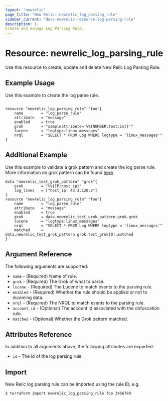 ```yaml
---
layout: "newrelic"
page_title: "New Relic: newrelic_log_parsing_rule"
sidebar_current: "docs-newrelic-resource-log-parsing-rule"
description: |-
Create and manage Log Parsing Rule.
---
```


# Resource: newrelic\_log\_parsing\_rule

Use this resource to create, update and delete New Relic Log Parsing Rule.

## Example Usage

Use this example to create the log parse rule.
```hcl

resource "newrelic_log_parsing_rule" "foo"{
    name        = "log_parse_rule"
    attribute   = "message"
    enabled     = true
    grok        = "sampleattribute='%%{NUMBER:test:int}'"
    lucene      = "logtype:linux_messages"
    nrql        = "SELECT * FROM Log WHERE logtype = 'linux_messages'"
}

```

## Additional Example
Use this example to validate a grok pattern and create the log parse rule.  More
information on grok pattern can be found [here](https://docs.newrelic.com/docs/logs/ui-data/parsing/#grok)
```hcl
data "newrelic_test_grok_pattern" "grok"{
    grok        = "%%{IP:host_ip}"
    log_lines   = ["host_ip: 43.3.120.2"]
}
resource "newrelic_log_parsing_rule" "foo"{
    name        = "log_parse_rule"
    attribute   = "message"
    enabled     = true
    grok        = data.newrelic_test_grok_pattern.grok.grok
    lucene      = "logtype:linux_messages"
    nrql        = "SELECT * FROM Log WHERE logtype = 'linux_messages'"
    matched     = data.newrelic_test_grok_pattern.grok.test_grok[0].matched
}

```


## Argument Reference

The following arguments are supported:

* `name` - (Required) Name of rule.
* `grok` - (Required) The Grok of what to parse.
* `lucene` - (Required) The Lucene to match events to the parsing rule.
* `enabled` - (Required) Whether the rule should be applied or not to incoming data.
* `nrql` - (Required) The NRQL to match events to the parsing rule.
* `account_id` - (Optional) The account id associated with the obfuscation rule.
* `matched` - (Optional) Whether the Grok pattern matched.




## Attributes Reference

In addition to all arguments above, the following attributes are exported:

* `id` - The id of the log parsing rule.

## Import

New Relic log parsing rule can be imported using the rule ID, e.g.

```bash
$ terraform import newrelic_log_parsing_rule.foo 3456789
```